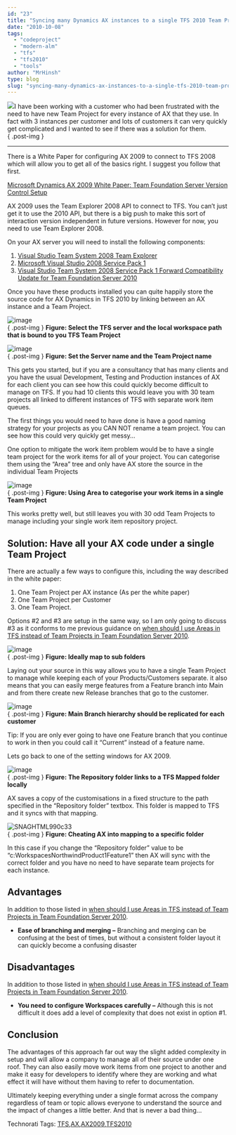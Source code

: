 ```yaml
---
id: "23"
title: "Syncing many Dynamics AX instances to a single TFS 2010 Team Project"
date: "2010-10-08"
tags: 
  - "codeproject"
  - "modern-alm"
  - "tfs"
  - "tfs2010"
  - "tools"
author: "MrHinsh"
type: blog
slug: "syncing-many-dynamics-ax-instances-to-a-single-tfs-2010-team-project"
---
```


![](images/c51bf204-d93f-4485-9873-88fd0e8f4659.png)I have been working with a customer who had been frustrated with the need to have new Team Project for every instance of AX that they use. In fact with 3 instances per customer and lots of customers it can very quickly get complicated and I wanted to see if there was a solution for them.  
{ .post-img }

* * *

There is a White Paper for configuring AX 2009 to connect to TFS 2008 which will allow you to get all of the basics right. I suggest you follow that first.

[Microsoft Dynamics AX 2009 White Paper: Team Foundation Server Version Control Setup](http://www.microsoft.com/downloads/en/details.aspx?FamilyId=EFC24EDC-522E-40AA-8F36-6367ED7AB92D&displaylang=en)

AX 2009 uses the Team Explorer 2008 API to connect to TFS. You can’t just get it to use the 2010 API, but there is a big push to make this sort of interaction version independent in future versions. However for now, you need to use Team Explorer 2008.

On your AX server you will need to install the following components:

1. [Visual Studio Team System 2008 Team Explorer](http://www.microsoft.com/downloads/en/details.aspx?FamilyID=0ed12659-3d41-4420-bbb0-a46e51bfca86&displaylang=en)
2. [Microsoft Visual Studio 2008 Service Pack 1](http://www.microsoft.com/downloads/en/details.aspx?FamilyId=FBEE1648-7106-44A7-9649-6D9F6D58056E&displaylang=en)
3. [Visual Studio Team System 2008 Service Pack 1 Forward Compatibility Update for Team Foundation Server 2010](http://www.microsoft.com/downloads/en/details.aspx?FamilyID=cf13ea45-d17b-4edc-8e6c-6c5b208ec54d&displaylang=en)

Once you have these products installed you can quite happily store the source code for AX Dynamics in TFS 2010 by linking between an AX instance and a Team Project.

![image](images/849aa7d71ae4_C9AF-image_-6-6.png)  
{ .post-img }
**Figure: Select the TFS server and the local workspace path that is bound to you TFS Team Project**

![image](images/849aa7d71ae4_C9AF-image_-3-3.png)  
{ .post-img }
**Figure: Set the Server name and the Team Project name**

This gets you started, but if you are a consultancy that has many clients and you have the usual Development, Testing and Production instances of AX for each client you can see how this could quickly become difficult to manage on TFS. If you had 10 clients this would leave you with 30 team projects all linked to different instances of TFS with separate work item queues.

The first things you would need to have done is have a good naming strategy for your projects as you CAN NOT rename a team project. You can see how this could very quickly get messy…

One option to mitigate the work item problem would be to have a single team project for the work items for all of your project. You can categorise them using the “Area” tree and only have AX store the source in the individual Team Projects

![image](images/849aa7d71ae4_C9AF-image_-5-5.png)  
{ .post-img }
**Figure: Using Area to categorise your work items in a single Team Project**

This works pretty well, but still leaves you with 30 odd Team Projects to manage including your single work item repository project.

## Solution: Have all your AX code under a single Team Project

There are actually a few ways to configure this, including the way described in the white paper:

1. One Team Project per AX instance (As per the white paper)
2. One Team Project per Customer
3. One Team Project.

Options #2 and #3 are setup in the same way, so I am only going to discuss #3 as it conforms to me previous guidance on [when should I use Areas in TFS instead of Team Projects in Team Foundation Server 2010](http://blog.hinshelwood.com/hinshelm/archive/2010/03/09/when-should-i-use-areas-in-tfs-instead-of-team.aspx).

![image](images/849aa7d71ae4_C9AF-image_-1-1.png)  
{ .post-img }
**Figure: Ideally map to sub folders**

Laying out your source in this way allows you to have a single Team Project to manage while keeping each of your Products/Customers separate. it also means that you can easily merge features from a Feature branch into Main and from there create new Release branches that go to the customer.

![image](images/849aa7d71ae4_C9AF-image_-4-4.png)  
{ .post-img }
**Figure: Main Branch hierarchy should be replicated for each customer**

Tip: If you are only ever going to have one Feature branch that you continue to work in then you could call it “Current” instead of a feature name.

Lets go back to one of the setting windows for AX 2009.

![image](images/849aa7d71ae4_C9AF-image_-2-2.png)  
{ .post-img }
**Figure: The Repository folder links to a TFS Mapped folder locally**

AX saves a copy of the customisations in a fixed structure to the path specified in the “Repository folder” textbox. This folder is mapped to TFS and it syncs with that mapping.

![SNAGHTML990c33](images/849aa7d71ae4_C9AF-SNAGHTML990c33-7-7.png)  
{ .post-img }
**Figure: Cheating AX into mapping to a specific folder**

In this case if you change the “Repository folder” value to be “c:WorkspacesNorthwindProduct1Feature1” then AX will sync with the correct folder and you have no need to have separate team projects for each instance.

## Advantages

In addition to those listed in [when should I use Areas in TFS instead of Team Projects in Team Foundation Server 2010](http://blog.hinshelwood.com/hinshelm/archive/2010/03/09/when-should-i-use-areas-in-tfs-instead-of-team.aspx).

- **Ease of branching and merging –** Branching and merging can be confusing at the best of times, but without a consistent folder layout it can quickly become a confusing disaster

## Disadvantages

In addition to those listed in [when should I use Areas in TFS instead of Team Projects in Team Foundation Server 2010](http://blog.hinshelwood.com/hinshelm/archive/2010/03/09/when-should-i-use-areas-in-tfs-instead-of-team.aspx).

- **You need to configure Workspaces carefully –** Although this is not difficult it does add a level of complexity that does not exist in option #1.

## Conclusion

The advantages of this approach far out way the slight added complexity in setup and will allow a company to manage all of their source under one roof. They can also easily move work items from one project to another and make it easy for developers to identify where they are working and what effect it will have without them having to refer to documentation.

Ultimately keeping everything under a single format across the company regardless of team or topic allows everyone to understand the source and the impact of changes a little better. And that is never a bad thing…

Technorati Tags: [TFS](http://technorati.com/tags/TFS),[AX](http://technorati.com/tags/AX),[AX2009](http://technorati.com/tags/AX2009),[TFS2010](http://technorati.com/tags/TFS2010)



